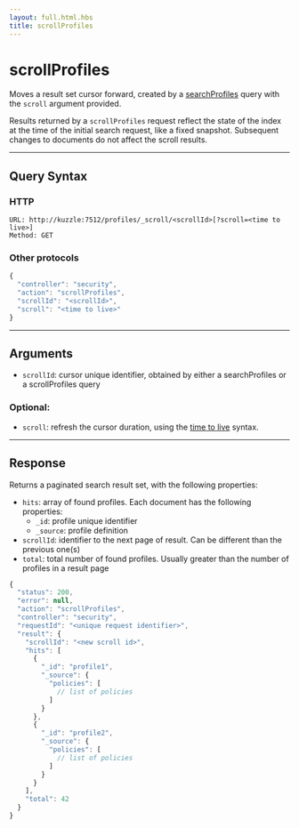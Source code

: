 ```yaml
---
layout: full.html.hbs
title: scrollProfiles
---
```


# scrollProfiles

<SinceBadge version="1.0.0" />

Moves a result set cursor forward, created by a [searchProfiles](/api/1/controller-security/search-profiles) query with the `scroll` argument provided.

Results returned by a `scrollProfiles` request reflect the state of the index at the time of the initial search request, like a fixed snapshot. Subsequent changes to documents do not affect the scroll results.

---

## Query Syntax

### HTTP

```http
URL: http://kuzzle:7512/profiles/_scroll/<scrollId>[?scroll=<time to live>]
Method: GET
```

### Other protocols

```js
{
  "controller": "security",
  "action": "scrollProfiles",
  "scrollId": "<scrollId>",
  "scroll": "<time to live>"
}
```

---

## Arguments

- `scrollId`: cursor unique identifier, obtained by either a searchProfiles or a scrollProfiles query

### Optional:

- `scroll`: refresh the cursor duration, using the [time to live](https://www.elastic.co/guide/en/elasticsearch/reference/5.6/common-options.html#time-units) syntax.

---

## Response

Returns a paginated search result set, with the following properties:

- `hits`: array of found profiles. Each document has the following properties:
  - `_id`: profile unique identifier
  - `_source`: profile definition
- `scrollId`: identifier to the next page of result. Can be different than the previous one(s)
- `total`: total number of found profiles. Usually greater than the number of profiles in a result page

```javascript
{
  "status": 200,
  "error": null,
  "action": "scrollProfiles",
  "controller": "security",
  "requestId": "<unique request identifier>",
  "result": {
    "scrollId": "<new scroll id>",
    "hits": [
      {
        "_id": "profile1",
        "_source": {
          "policies": [
            // list of policies
          ]
        }
      },
      {
        "_id": "profile2",
        "_source": {
          "policies": [
            // list of policies
          ]
        }
      }
    ],
    "total": 42
  }
}
```
